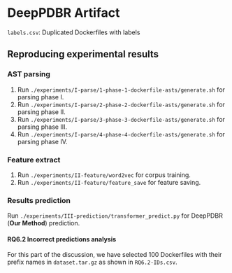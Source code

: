 # DeepPDBR Artifact

`labels.csv`: Duplicated Dockerfiles with labels

## Reproducing experimental results

### AST parsing

1. Run `./experiments/I-parse/1-phase-1-dockerfile-asts/generate.sh` for parsing phase I.
2. Run `./experiments/I-parse/2-phase-2-dockerfile-asts/generate.sh` for parsing phase II.
3. Run `./experiments/I-parse/3-phase-3-dockerfile-asts/generate.sh` for parsing phase III.
4. Run `./experiments/I-parse/4-phase-4-dockerfile-asts/generate.sh` for parsing phase IV.

### Feature extract

1. Run `./experiments/II-feature/word2vec` for corpus training.
2. Run `./experiments/II-feature/feature_save` for feature saving.

### Results prediction

Run `./experiments/III-prediction/transformer_predict.py` for DeepPDBR (**Our Method**) prediction.

#### RQ6.2 Incorrect predictions analysis

For this part of the discussion, we have selected 100 Dockerfiles with their prefix names in `dataset.tar.gz` as shown in `RQ6.2-IDs.csv`.